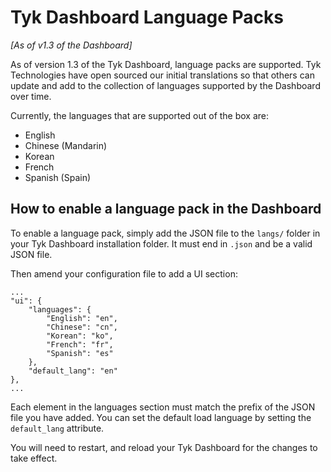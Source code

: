 # Tyk Dashboard Language Packs

*[As of v1.3 of the Dashboard]*

As of version 1.3 of the Tyk Dashboard, language packs are supported. Tyk Technologies have open sourced our initial translations so that others can update and add to the collection of languages supported by the Dashboard over time.

Currently, the languages that are supported out of the box are:

- English
- Chinese (Mandarin)
- Korean
- French
- Spanish (Spain)

## How to enable a language pack in the Dashboard

To enable a language pack, simply add the JSON file to the `langs/` folder in your Tyk Dashboard installation folder. It must end in `.json` and be a valid JSON file.

Then amend your configuration file to add a UI section:
    
    ...
    "ui": {
        "languages": {
            "English": "en",
            "Chinese": "cn",
            "Korean": "ko",
            "French": "fr",
            "Spanish": "es"
        },
        "default_lang": "en"
    },
    ...

Each element in the languages section must match the prefix of the JSON file you have added. You can set the default load language by setting the `default_lang` attribute.

You will need to restart, and reload your Tyk Dashboard for the changes to take effect.
